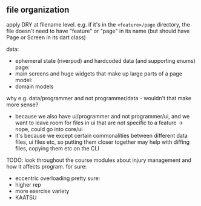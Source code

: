
## file organization

apply DRY at filename level. e.g. if it's in the `<feature>/page` directory, the file doesn't need to have "feature" or "page" in its name (but should have Page or Screen in its dart class)

data:
* ephemeral state (riverpod) and hardcoded data (and supporting enums)
page:
* main screens and huge widgets that make up large parts of a page
model:
* domain models


why e.g. data/programmer and not programmer/data - wouldn't that make more sense?
* because we also have ui/programmer and not programmer/ui, and we want to leave room for files in ui that are not specific to a feature -> nope, could go into core/ui
* it's because we except certain commonalities between different data files, ui files etc, so putting them closer together may help with diffing files, copying them etc on the CLI


TODO: look throughout the course modules about injury management and how it affects program.
for sure:
- eccentric overloading
pretty sure:
- higher rep
- more exercise variety
- KAATSU